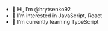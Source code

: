 - 👋 Hi, I’m @hrytsenko92
- 👀 I’m interested in JavaScript, React
- 🌱 I’m currently learning TypeScript

